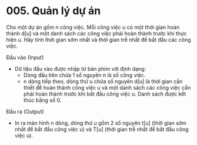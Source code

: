 # 005. Quản lý dự án
Cho một dự án gồm n công việc. Mỗi công việc u có một thời gian hoàn thành d[u] và một danh sách các công việc phải hoàn thành trước khi thực hiện u. Hãy tính thời gian sớm nhất và thời gian trễ nhất để bắt đầu các công việc.

Đầu vào (Input)
- Dữ liệu đầu vào được nhập từ bàn phím với định dạng:
  - Dòng đầu tiên chứa 1 số nguyên n là số công việc.
  - n dòng tiếp theo, dòng thứ u chứa số nguyên d[u] là thời gian cần thiết để hoàn thành công việc u và một danh sách các công việc cần phải hoàn thành trước khi bắt đầu công việc u. Danh sách được kết thúc bằng số 0.
  
Đầu ra (Output)
- In ra màn hình n dòng, dòng thứ u gồm 2 số nguyên t[u] (thời gian sớm nhất để bắt đầu công việc u) và T[u] (thời gian trễ nhất để bắt đầu công việc u).
